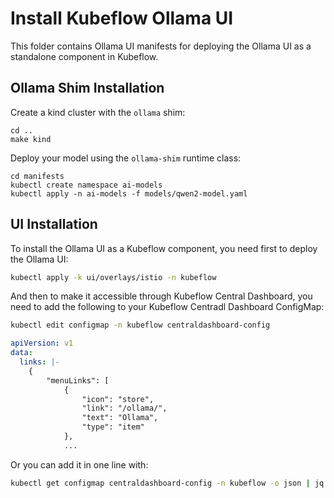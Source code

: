 # Install Kubeflow Ollama UI

This folder contains Ollama UI manifests for deploying the Ollama UI as a standalone component in Kubeflow.

## Ollama Shim Installation

Create a kind cluster with the `ollama` shim:

```shell
cd ..
make kind
```

Deploy your model using the `ollama-shim` runtime class:

```shell
cd manifests
kubectl create namespace ai-models
kubectl apply -n ai-models -f models/qwen2-model.yaml
```

## UI Installation

To install the Ollama UI as a Kubeflow component, you need first to deploy the Ollama UI:

```bash
kubectl apply -k ui/overlays/istio -n kubeflow
```

And then to make it accessible through Kubeflow Central Dashboard, you need to add the following to your Kubeflow Centradl Dashboard ConfigMap:

```bash
kubectl edit configmap -n kubeflow centraldashboard-config
```

```yaml
apiVersion: v1
data:
  links: |-
    {
        "menuLinks": [
            {
                "icon": "store",
                "link": "/ollama/",
                "text": "Ollama",
                "type": "item"
            },
            ...
```

Or you can add it in one line with:

```bash
kubectl get configmap centraldashboard-config -n kubeflow -o json | jq '.data.links |= (fromjson | .menuLinks += [{"icon": "store", "link": "/ollama/", "text": "Ollama", "type": "item"}] | tojson)' | kubectl apply -f - -n kubeflow
```
